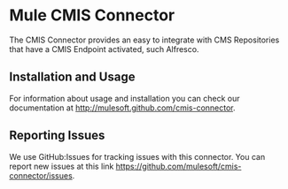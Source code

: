 Mule CMIS Connector
===================

The CMIS Connector provides an easy to integrate with CMS Repositories that have a CMIS Endpoint activated, such Alfresco.

Installation and Usage
----------------------

For information about usage and installation you can check our documentation at http://mulesoft.github.com/cmis-connector.

Reporting Issues
----------------

We use GitHub:Issues for tracking issues with this connector. You can report new issues at this link https://github.com/mulesoft/cmis-connector/issues.